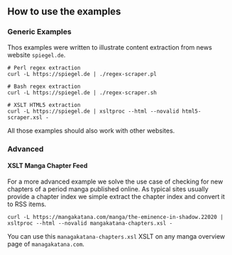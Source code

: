 ## How to use the examples

### Generic Examples

Thos examples were written to illustrate content extraction from news website `spiegel.de`.
    
    # Perl regex extraction
    curl -L https://spiegel.de | ./regex-scraper.pl

    # Bash regex extraction
    curl -L https://spiegel.de | ./regex-scraper.sh
    
    # XSLT HTML5 extraction
    curl -L https://spiegel.de | xsltproc --html --novalid html5-scraper.xsl -

All those examples should also work with other websites.

### Advanced 

#### XSLT Manga Chapter Feed

For a more advanced example we solve the use case of checking for new chapters of
a period manga published online. As typical sites usually provide a chapter index
we simple extract the chapter index and convert it to RSS items.

    curl -L https://mangakatana.com/manga/the-eminence-in-shadow.22020 | xsltproc --html --novalid mangakatana-chapters.xsl -

You can use this `managakatana-chapters.xsl` XSLT on any manga overview page of `managakatana.com`.
